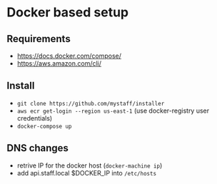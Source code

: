 # Docker based setup

## Requirements

* https://docs.docker.com/compose/
* https://aws.amazon.com/cli/


## Install 

* `git clone https://github.com/mystaff/installer`
* `aws ecr get-login --region us-east-1` (use docker-registry user credentials)
* `docker-compose up`


## DNS changes

* retrive IP for the docker host (`docker-machine ip`)
* add api.staff.local $DOCKER_IP into `/etc/hosts` 
